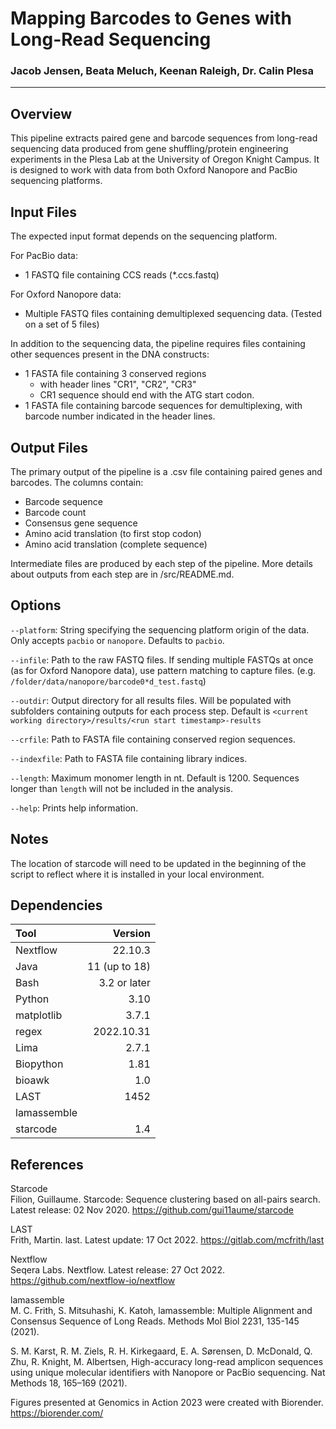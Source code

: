 # Mapping Barcodes to Genes with Long-Read Sequencing

### Jacob Jensen, Beata Meluch, Keenan Raleigh, Dr. Calin Plesa
--------------------------------------

## Overview

This pipeline extracts paired gene and barcode sequences from long-read sequencing data produced from gene shuffling/protein engineering experiments in the Plesa Lab at the University of Oregon Knight Campus. It is designed to work with data from both Oxford Nanopore and PacBio sequencing platforms.

## Input Files

The expected input format depends on the sequencing platform.

For PacBio data: 

* 1 FASTQ file containing CCS reads (*.ccs.fastq)

For Oxford Nanopore data:

* Multiple FASTQ files containing demultiplexed sequencing data. (Tested on a set of 5 files)

In addition to the sequencing data, the pipeline requires files containing other sequences present in the DNA constructs:

* 1 FASTA file containing 3 conserved regions
    * with header lines "CR1", "CR2", "CR3"
    * CR1 sequence should end with the ATG start codon.
* 1 FASTA file containing barcode sequences for demultiplexing, with barcode number indicated in the header lines.


## Output Files

The primary output of the pipeline is a .csv file containing paired genes and barcodes. The columns contain:

* Barcode sequence
* Barcode count
* Consensus gene sequence
* Amino acid translation (to first stop codon)
* Amino acid translation (complete sequence)

Intermediate files are produced by each step of the pipeline. More details about outputs from each step are in /src/README.md.


## Options

`--platform`: String specifying the sequencing platform origin of the data. Only accepts `pacbio` or `nanopore`. Defaults to `pacbio`.

`--infile`: Path to the raw FASTQ files. If sending multiple FASTQs at once (as for Oxford Nanopore data), use pattern matching to capture files. (e.g. `/folder/data/nanopore/barcode0*d_test.fastq`)

`--outdir`: Output directory for all results files. Will be populated with subfolders containing outputs for each process step. Default is `<current working directory>/results/<run start timestamp>-results`

`--crfile`: Path to FASTA file containing conserved region sequences.

`--indexfile`: Path to FASTA file containing library indices.

`--length`: Maximum monomer length in nt. Default is 1200. Sequences longer than `length` will not be included in the analysis.

`--help`: Prints help information.

## Notes

The location of starcode will need to be updated in the beginning of the script to reflect where it is installed in your local environment.


## Dependencies

| Tool        | Version       |
| :---------- | ------------: |
| Nextflow    | 22.10.3       |
| Java        | 11 (up to 18) |
| Bash        | 3.2 or later  |
| Python      | 3.10          |
| matplotlib  | 3.7.1         |
| regex       | 2022.10.31    |
| Lima        | 2.7.1         |
| Biopython   | 1.81          |
| bioawk      | 1.0           |
| LAST        | 1452          |
| lamassemble |               |
| starcode    | 1.4           |


## References

Starcode  
Filion, Guillaume. Starcode: Sequence clustering based on all-pairs search. Latest release: 02 Nov 2020. https://github.com/gui11aume/starcode

LAST  
Frith, Martin. last. Latest update: 17 Oct 2022. https://gitlab.com/mcfrith/last

Nextflow  
Seqera Labs. Nextflow. Latest release: 27 Oct 2022. https://github.com/nextflow-io/nextflow

lamassemble  
M. C. Frith, S. Mitsuhashi, K. Katoh, lamassemble: Multiple Alignment and Consensus Sequence of Long Reads. Methods Mol Biol 2231, 135-145 (2021). 

S. M. Karst, R. M. Ziels, R. H. Kirkegaard, E. A. Sørensen, D. McDonald, Q. Zhu, R. Knight, M. Albertsen, High-accuracy long-read amplicon sequences using unique molecular identifiers with Nanopore or PacBio sequencing. Nat Methods 18, 165–169 (2021).

Figures presented at Genomics in Action 2023 were created with Biorender. https://biorender.com/
